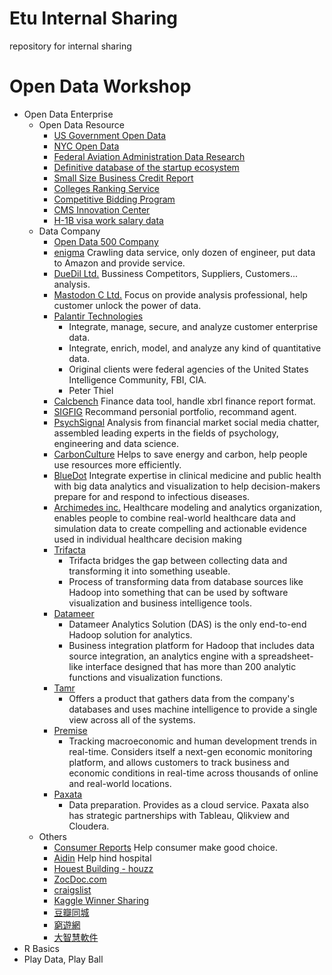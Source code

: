 # Etu Internal Sharing

repository for internal sharing

# Open Data Workshop

- Open Data Enterprise
  - Open Data Resource
    - [US Government Open Data](https://www.data.gov)
    - [NYC Open Data](https://data.cityofnewyork.us)
    - [Federal Aviation Administration Data Research](http://www.faa.gov/data_research/)
    - [Definitive database of the startup ecosystem](https://www.crunchbase.com)
    - [Small Size Business Credit Report](http://www.dnb.com/offers/check-credit-free-business-credit-report.html#.VLXBvVu5C1v)
    - [Colleges Ranking Service](http://colleges.usnews.rankingsandreviews.com/best-colleges)
    - [Competitive Bidding Program](http://www.medicare.gov/what-medicare-covers/part-b/competitive-bidding-program.html)
    - [CMS Innovation Center](http://innovation.cms.gov/Data-and-Reports/index.html)
    - [H-1B visa work salary data](http://www.myvisajobs.com)
  - Data Company
    - [Open Data 500 Company](http://www.opendata500.com/us/list/)
    - [enigma](http://enigma.io) Crawling data service, only dozen of engineer, put data to Amazon and provide service.
    - [DueDil Ltd.](https://www.duedil.com) Bussiness Competitors, Suppliers, Customers... analysis.
    - [Mastodon C Ltd.](http://www.mastodonc.com) Focus on provide analysis professional, help customer unlock the power of data.
    - [Palantir Technologies](https://www.palantir.com) 
      - Integrate, manage, secure, and analyze customer enterprise data. 
      - Integrate, enrich, model, and analyze any kind of quantitative data.
      - Original clients were federal agencies of the United States Intelligence Community, FBI, CIA.
      - Peter Thiel
    - [Calcbench](https://www.calcbench.com/home/recentfilings) Finance data tool, handle xbrl finance report format.
    - [SIGFIG](https://www.sigfig.com/site/#/home) Recommand personial portfolio, recommand agent.
    - [PsychSignal](https://psychsignal.com) Analysis from financial market social media chatter, assembled leading experts in the fields of psychology, engineering and data science.
    - [CarbonCulture](https://platform.carbonculture.net/landing/) Helps to save energy and carbon, help people use resources more efficiently.
    - [BlueDot](http://bluedot.global) Integrate expertise in clinical medicine and public health with big data analytics and visualization to help decision-makers prepare for and respond to infectious diseases.
    - [Archimedes inc.](http://archimedesmodel.com) Healthcare modeling and analytics organization, enables people to combine real-world healthcare data and simulation data to create compelling and actionable evidence used in individual healthcare decision making
    - [Trifacta](http://www.trifacta.com/technology/)
      - Trifacta bridges the gap between collecting data and transforming it into something useable.
      - Process of transforming data from database sources like Hadoop into something that can be used by software visualization and business intelligence tools.
    - [Datameer](http://www.datameer.com/index-h.html)
      - Datameer Analytics Solution (DAS) is the only end-to-end Hadoop solution for analytics.
      - Business integration platform for Hadoop that includes data source integration, an analytics engine with a spreadsheet-like interface designed that has more than 200 analytic functions and visualization functions.
    - [Tamr](http://www.tamr.com/)
      - Offers a product that gathers data from the company's databases and uses machine intelligence to provide a single view across all of the systems.
    - [Premise ](http://www.premise.com/)
      - Tracking macroeconomic and human development trends in real-time. Considers itself a next-gen economic monitoring platform, and allows customers to track business and economic conditions in real-time across thousands of online and real-world locations.
    - [Paxata](http://www.paxata.com/)
      - Data preparation. Provides as a cloud service. Paxata also has strategic partnerships with Tableau, Qlikview and Cloudera.
  - Others
    - [Consumer Reports](http://www.consumerreports.org/cro/about-us/index.htm) Help consumer make good choice.
    - [Aidin](http://www.myaidin.com) Help hind hospital
    - [Houest Building - houzz](http://www.houzz.com/pro/gbkhoury1/liberty-building-contractors-pty-ltd)
    - [ZocDoc.com](http://www.zocdoc.com)
    - [craigslist](http://craigslist.com)
    - [Kaggle Winner Sharing](http://blog.kaggle.com)
    - [豆瓣同城](http://www.douban.com/location/people/85496374/)
    - [窮遊網](http://www.qyer.com)
    - [大智慧軟件](http://www.gw.com.cn)
- R Basics
- Play Data, Play Ball

